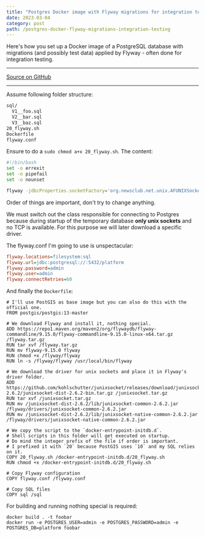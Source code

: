```yaml
---
title: "Postgres Docker image with Flyway migrations for integration testing"
date: 2023-03-04
category: post
path: /postgres-docker-flyway-migrations-integration-testing
---
```


Here's how you set up a Docker image of a PostgreSQL database with migrations (and possibly test data) applied by Flyway - often done for integration testing.

----

[Source on GitHub](https://github.com/akullpp/postgres-docker-flyway-migrations-integration-testing)

----

Assume following folder structure:

```txt
sql/
  V1__foo.sql
  V2__bar.sql
  V3__baz.sql
20_flyway.sh
Dockerfile
flyway.conf
```

Ensure to do a `sudo chmod a+x 20_flyway.sh`. The content:

```bash
#!/bin/bash
set -o errexit
set -o pipefail
set -o nounset

flyway -jdbcProperties.socketFactory='org.newsclub.net.unix.AFUNIXSocketFactory$FactoryArg' -jdbcProperties.socketFactoryArg=/var/run/postgresql/.s.PGSQL.5432 -jdbcProperties.sslMode=disable migrate
```

Order of things are important, don't try to change anything.

We must switch out the class responsible for connecting to Postgres because during startup of the temporary database **only unix sockets** and no TCP is available. For this purpose we will later download a specific driver.

The flyway.conf I'm going to use is unspectacular:

```ini
flyway.locations=filesystem:sql
flyway.url=jdbc:postgresql://:5432/platform
flyway.password=admin
flyway.user=admin
flyway.connectRetries=60
```

And finally the `Dockerfile`:

```docker
# I'll use PostGIS as base image but you can also do this with the official one.
FROM postgis/postgis:13-master

# We download Flyway and install it, nothing special.
ADD https://repo1.maven.org/maven2/org/flywaydb/flyway-commandline/9.15.0/flyway-commandline-9.15.0-linux-x64.tar.gz /flyway.tar.gz
RUN tar xvf /flyway.tar.gz
RUN mv flyway-9.15.0 flyway
RUN chmod +x /flyway/flyway
RUN ln -s /flyway/flyway /usr/local/bin/flyway

# We download the driver for unix sockets and place it in Flyway's driver folder.
ADD https://github.com/kohlschutter/junixsocket/releases/download/junixsocket-2.6.2/junixsocket-dist-2.6.2-bin.tar.gz /junixsocket.tar.gz
RUN tar xvf /junixsocket.tar.gz
RUN mv /junixsocket-dist-2.6.2/lib/junixsocket-common-2.6.2.jar /flyway/drivers/junixsocket-common-2.6.2.jar
RUN mv /junixsocket-dist-2.6.2/lib/junixsocket-native-common-2.6.2.jar /flyway/drivers/junixsocket-native-common-2.6.2.jar

# We copy the script to the `docker-entrypoint-initdb.d`.
# Shell scripts in this folder will get executed on startup.
# Do mind the integer prefix of the file if order is important.
# I prefixed it with `20` because PostGIS uses `10` and my SQL relies on it.
COPY 20_flyway.sh /docker-entrypoint-initdb.d/20_flyway.sh
RUN chmod +x /docker-entrypoint-initdb.d/20_flyway.sh

# Copy Flyway configuration
COPY flyway.conf /flyway.conf

# Copy SQL files
COPY sql /sql
```

For building and running nothing special is required:

```shell
docker build . -t foobar
docker run -e POSTGRES_USER=admin -e POSTGRES_PASSWORD=admin -e POSTGRES_DB=platform foobar
```
